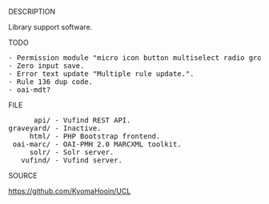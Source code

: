 
DESCRIPTION

Library support software.

TODO
<pre>
- Permission module "micro icon button multiselect radio group".
- Zero input save.
- Error text update "Multiple rule update.".
- Rule 136 dup code.
- oai-mdt?
</pre>
FILE
<pre>
      api/ - Vufind REST API.
graveyard/ - Inactive.
     html/ - PHP Bootstrap frontend.
 oai-marc/ - OAI-PMH 2.0 MARCXML toolkit.
     solr/ - Solr server.
   vufind/ - Vufind server.
</pre>
SOURCE

https://github.com/KyomaHooin/UCL
